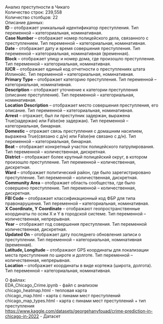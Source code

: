 Анализ преступности в Чикаго  
Количество строк: 239,558  
Количество столбцов: 22  
Описание данных:  
**ID** – отображает уникальный идентификатор преступления. Тип переменной – категориальная, номинативная.  
**Case Number** – отображает номер полицейского дела, связанного с преступлением. Тип переменной – категориальная, номинативная.  
**Date** - отображает дату и время совершения преступления. Тип переменной – категориальная, номинативная (временная).  
**Block** – отображает улицу и номер дома, где произошло преступление. Тип переменной – категориальная, номинативная.  
**IUCR** – отображает единый код отчетности о преступлениях штата Иллинойс. Тип переменной – категориальная, номинативная.  
**Primary Type** – отображает категорию преступления. Тип переменной – категориальная, номинативная.  
**Description** – отображает уточнение к категории преступления (описание преступления). Тип переменной – категориальная, номинативная.  
**Location Description** – отображает место совершения преступления, его описание. Тип переменной – категориальная, номинативная.  
**Arrest** – отражает, был ли преступник задержан, выражена True(задержан) или False(не задержан). Тип переменной – категориальная, бинарная.  
**Domestic** – отражает связь преступления с домашним насилием, выражена True(связано с д/н) или False(не связано с д/н). Тип переменной – категориальная, бинарная.  
**Beat** – отображает конкретный участок полицейского патрулирования. Тип переменной – количественная, дискретная.  
**District** – отображает более крупный полицейский округ, в котором произошло преступление. Тип переменной – количественная, дискретная.  
**Ward** – отображает политический район, где было зарегистрировано преступление. Тип переменной – количественная, дискретная.  
**Community Area** – отображает область сообщества, где было совершено преступление. Тип переменной – количественная, дискретная.  
**FBI Code** – отображает классификационный код ФБР для типа правонарушения. Тип переменной – категориальная, номинативная.  
**X Coordinate, Y Coordinate** – отображают геопространственные координаты по осям X и Y в городской системе. Тип переменной – количественная, непрерывная.  
**Year** – отображает год совершения преступления. Тип переменной количественная, дискретная.  
**Updated On** – отображает дату последнего обновления записи о преступлении. Тип переменной – категориальная, номинативная (временная).  
**Latitude, Longitude** – отображают GPS координаты для локализации места преступления по широте и долготе. Тип переменной – количественная, непрерывная.   
**Location** – отображает координаты в виде кортежа (широта, долгота). Тип переменной – категориальная, номинативная.

О файлах:  
EDA_Chicago_Crime.ipynb - файл с анализом  
chicago_heatmap.html - тепловая карта  
chicago_map.html - карта с пинами мест преступлений  
chicago_map_types.html - карта с пинами мест преступлений + тип преступления  
https://www.kaggle.com/datasets/georgehanyfouad/crime-prediction-in-chicago-in-2022 - Датасет  
